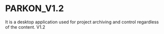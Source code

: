 # PARKON_V1.2
It is a desktop application used for project archiving and control regardless of the content. V1.2
